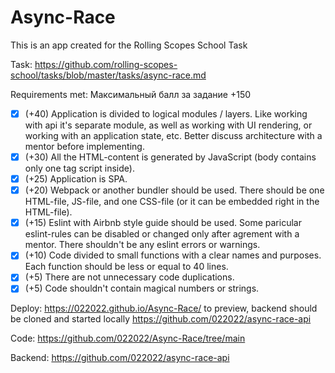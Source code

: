 # Async-Race

This is an app created for the Rolling Scopes School Task

Task:
https://github.com/rolling-scopes-school/tasks/blob/master/tasks/async-race.md

Requirements met:
Максимальный балл за задание +150

- [x] (+40) Application is divided to logical modules / layers. Like working with api it's separate module, as well as working with UI rendering, or working with an application state, etc. Better discuss architecture with a mentor before implementing.
- [x] (+30) All the HTML-content is generated by JavaScript (body contains only one tag script inside).
- [x] (+25) Application is SPA.
- [x] (+20) Webpack or another bundler should be used. There should be one HTML-file, JS-file, and one CSS-file (or it can be embedded right in the HTML-file).
- [x] (+15) Eslint with Airbnb style guide should be used. Some paricular eslint-rules can be disabled or changed only after agrement with a mentor. There shouldn't be any eslint errors or warnings.
- [x] (+10) Code divided to small functions with a clear names and purposes. Each function should be less or equal to 40 lines.
- [x] (+5) There are not unnecessary code duplications.
- [x] (+5) Code shouldn't contain magical numbers or strings.

Deploy:
https://022022.github.io/Async-Race/
to preview, backend should be cloned and started locally
https://github.com/022022/async-race-api


Code:
https://github.com/022022/Async-Race/tree/main


Backend:
https://github.com/022022/async-race-api
